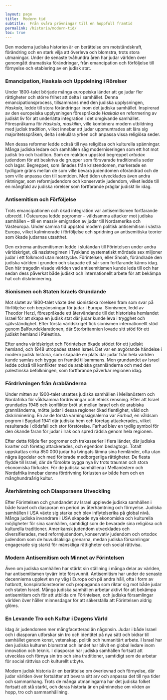 ```yaml
---

layout: page  
title:  Modern tid  
subtitle:  Från svåra prövningar till en hoppfull framtid
permalink: /historia/modern-tid/
toc: true
---
```


Den moderna judiska historien är en berättelse om motståndskraft, förändring och en stark vilja att överleva och blomstra, trots stora utmaningar. Under de senaste tvåhundra åren har judar världen över genomgått dramatiska förändringar, från emancipation och förföljelse till förnyelse och etablering av en judisk stat.

### Emancipation, Haskala och Uppdelning i Rörelser

Under 1800-talet började många europeiska länder att ge judar fler rättigheter och större frihet att delta i samhället. Denna emancipationsprocess, tillsammans med den judiska upplysningen, *Haskala*, ledde till stora förändringar inom det judiska samhället. Inspirerad av den europeiska upplysningen förespråkade *Haskala* en reformering av judiskt liv för att underlätta integration i det omgivande samhället. Förespråkarna för *Haskala*, *maskilim*, ville kombinera modern utbildning med judisk tradition, vilket innebar att judar uppmuntrades att lära sig majoritetsspråken, delta i sekulära yrken och anpassa vissa religiösa seder.

Men dessa reformer ledde också till nya religiösa och kulturella spänningar. Många judiska ledare och samhällen såg moderniseringen som ett hot mot judisk tro och tradition. Som en reaktion uppstod begreppet *ortodox* judendom för att beskriva de grupper som försvarade traditionella seder och lagar. Begreppet, som lånades från kristendomen, markerade en tydligare gräns mellan de som ville bevara judendomen oförändrad och de som ville anpassa den till samtiden. Med tiden utvecklades även andra riktningar, som reformjudendom och konservativ judendom, vilket ledde till en mångfald av judiska rörelser som fortfarande präglar judiskt liv idag.

### Antisemitism och Förföljelse

Trots emancipationen och ökad integration var antisemitismen fortfarande utbredd. I Östeuropa ledde pogromer – våldsamma attacker mot judiska samhällen – till en massiv emigration av judar till Nordamerika och Västeuropa. Under samma tid uppstod modern politisk antisemitism i västra Europa, vilket kulminerade i förföljelse och spridning av antisemitiska teorier som ökade judarnas utsatthet.

Den extrema antisemitismen ledde i slutändan till Förintelsen under andra världskriget, då nazistregimen i Tyskland systematiskt mördade sex miljoner judar i ett folkmord utan motstycke. Förintelsen, eller Shoah, förändrade den judiska världen i grunden och skapade ett sår som fortfarande känns idag. Den här tragedin visade världen vad antisemitismen kunde leda till och har sedan dess påverkat både judiskt och internationellt arbete för att bekämpa hat och diskriminering.

### Sionismen och Staten Israels Grundande

Mot slutet av 1800-talet växte den sionistiska rörelsen fram som svar på förföljelse och begränsningar för judar i Europa. Sionismen, ledd av Theodor Herzl, förespråkade ett återvändande till det historiska hemlandet Israel för att skapa en judisk stat där judar kunde leva i trygghet och självständighet. Efter första världskriget fick sionismen internationellt stöd genom Balfourdeklarationen, där Storbritannien lovade sitt stöd för ett judiskt hemland i Palestina.

Efter andra världskriget och Förintelsen ökade stödet för ett judiskt hemland, och 1948 utropades staten Israel. Det var en avgörande händelse i modern judisk historia, som skapade en plats där judar från hela världen kunde samlas och bygga en framtid tillsammans. Men grundandet av Israel ledde också till konflikter med de arabiska grannländerna och med den palestinska befolkningen, som fortfarande påverkar regionen idag.

### Fördrivningen från Arabländerna

Under mitten av 1900-talet utsattes judiska samhällen i Mellanöstern och Nordafrika för våldsamma fördrivningar och etnisk rensning. Efter att Israel grundades 1948 och konflikter bröt ut mellan Israel och de arabiska grannländerna, mötte judar i dessa regioner ökad fientlighet, våld och diskriminering. En av de första varningssignalerna var *Farhud*, en våldsam pogrom i Bagdad 1941 där judiska hem och företag attackerades, vilket resulterade i dödsfall och stor förstörelse. Farhud blev en tydlig symbol för den ökande faran för judar i Irak och spred rädsla genom hela regionen.

Efter detta följde fler pogromer och trakasserier i flera länder, där judiska kvarter och företag attackerades, och egendom beslagtogs. Totalt uppskattas cirka 850 000 judar ha tvingats lämna sina hemländer, ofta utan några ägodelar och med förlorade medborgerliga rättigheter. De flesta flydde till Israel, där de försökte bygga nya liv trots trauman och stora ekonomiska förluster. För de judiska samhällena i Mellanöstern och Nordafrika innebar denna fördrivning förlusten av både hem och en månghundraårig kultur.

### Återhämtning och Diasporaens Utveckling

Efter Förintelsen och grundandet av Israel upplevde judiska samhällen i både Israel och diasporan en period av återhämtning och förnyelse. Judiska samhällen i USA växte sig starka och blev inflytelserika på global nivå. Många judiska invandrare i USA skapade nya ekonomiska och kulturella möjligheter för sina samhällen, samtidigt som de bevarade sina religiösa och kulturella traditioner. Amerikansk judendom utvecklades och diversifierades, med reformjudendom, konservativ judendom och ortodox judendom som de huvudsakliga grenarna, medan judiska församlingar engagerade sig starkt för mänskliga rättigheter och social rättvisa.

### Modern Antisemitism och Minnet av Förintelsen

Även om judiska samhällen har stärkt sin ställning i många delar av världen, har antisemitismen tyvärr inte försvunnit. Antisemitism har under de senaste decennierna upplevt en ny våg i Europa och på andra håll, ofta i form av hatbrott, konspirationsteorier och propaganda som riktar sig mot både judar och staten Israel. Många judiska samhällen arbetar aktivt för att bekämpa antisemitism och för att utbilda om Förintelsen, och judiska församlingar världen över håller minnesdagar för att säkerställa att Förintelsen aldrig glöms.

### En Levande Tro och Kultur i Dagens Värld

Idag är judendomen mer mångfacetterad än någonsin. Judar i både Israel och i diasporan utforskar sin tro och identitet på nya sätt och bidrar till samhället genom konst, vetenskap, politik och humanitärt arbete. I Israel har den judiska kulturen blomstrat och landet har blivit en global ledare inom innovation och teknik. I diasporan har judiska samhällen fortsatt att utvecklas och förnya sin tro och sina traditioner, samtidigt som de arbetar för social rättvisa och kulturellt utbyte.

Modern judisk historia är en berättelse om överlevnad och förnyelse, där judar världen över fortsätter att bevara sitt arv och anpassa det till nya tider och sammanhang. Trots de många utmaningarna har det judiska folket fortsatt att stå starkt, och deras historia är en påminnelse om vikten av hopp, tro och sammanhållning.
